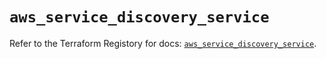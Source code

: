 # `aws_service_discovery_service`

Refer to the Terraform Registory for docs: [`aws_service_discovery_service`](https://registry.terraform.io/providers/hashicorp/aws/3.76.1/docs/resources/service_discovery_service).
